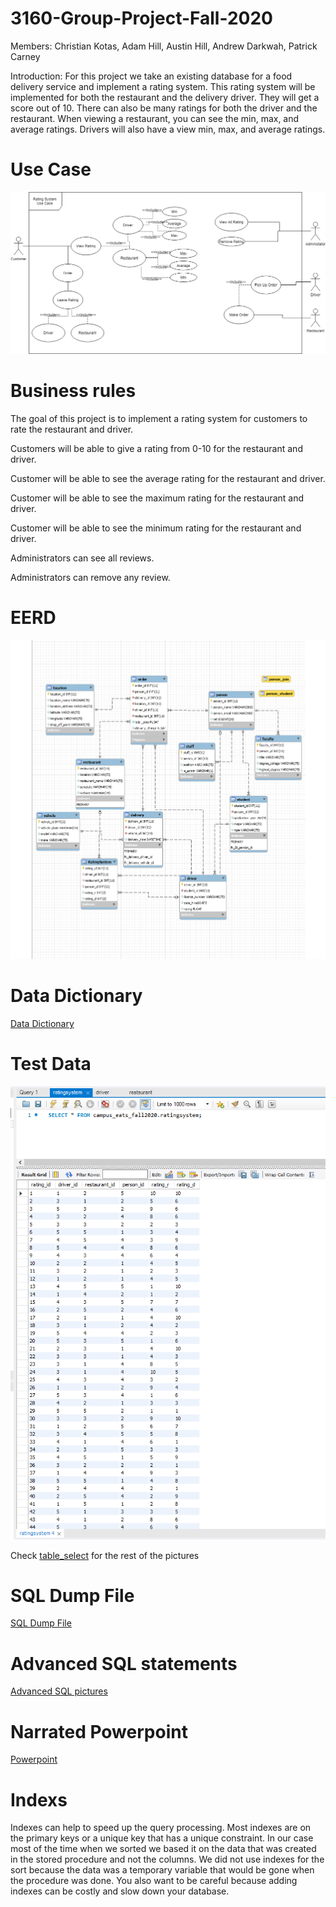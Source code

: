 # 3160-Group-Project-Fall-2020
Members: Christian Kotas, Adam Hill, Austin Hill, Andrew Darkwah, Patrick Carney

Introduction:
For this project we take an existing database for a food delivery service and implement a rating system. 
This rating system will be implemented for both the restaurant and the delivery driver. They will get a score out of 10. 
There can also be many ratings for both the driver and the restaurant. When viewing a restaurant, you can see the min, max,
and average ratings. Drivers will also have a view min, max, and average ratings.

# Use Case
![Use Case](https://github.com/ckotas/3160-Group-Project-Fall-2020/blob/main/Rating_System_Group_8.png)

# Business rules
The goal of this project is to implement a rating system for customers to rate the restaurant and driver.

Customers will be able to give a rating from 0-10 for the restaurant and driver.

Customer will be able to see the average rating for the restaurant and driver.

Customer will be able to see the maximum rating for the restaurant and driver.

Customer will be able to see the minimum rating for the restaurant and driver.

Administrators can see all reviews.

Administrators can remove any review.

# EERD 
![Use Case](https://github.com/ckotas/3160-Group-Project-Fall-2020/blob/main/UPDATED_EER.png)

# Data Dictionary

<a href="https://github.com/ckotas/3160-Group-Project-Fall-2020/blob/main/Data_Dictionary2.pdf">Data Dictionary</a>

# Test Data

![Use Case](https://github.com/ckotas/3160-Group-Project-Fall-2020/blob/main/table_select/ratingsystem_table.png)

Check <a href="https://github.com/ckotas/3160-Group-Project-Fall-2020/tree/main/table_select">table_select</a> for the rest of the pictures

# SQL Dump File
<a href="https://github.com/ckotas/3160-Group-Project-Fall-2020/blob/main/Dump20201214.sql">SQL Dump File</a>

# Advanced SQL statements
<a href="https://github.com/ckotas/3160-Group-Project-Fall-2020/tree/main/Advance%20SQL">Advanced SQL pictures</a>

# Narrated Powerpoint
<a href="https://docs.google.com/presentation/d/1sfbGrcsqsX79F34wF72LRYwt3c-vw94gS4WCayPe40I/edit#slide=id.p"> Powerpoint</a>

# Indexs
Indexes can help to speed up the query processing. Most indexes are on the primary keys or a unique key that has a unique constraint.
In our case most of the time when we sorted we based it on the data that was created in the stored procedure and not the columns.
We did not use indexes for the sort because the data was a temporary variable that would be gone when the procedure was done. You also want to be careful because adding indexes can be costly and slow down your database.
